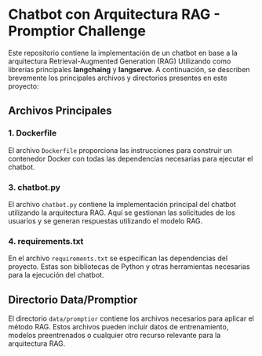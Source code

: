# Chatbot con Arquitectura RAG - Promptior Challenge

Este repositorio contiene la implementación de un chatbot en base a la arquitectura Retrieval-Augmented Generation (RAG) Utilizando como librerías principales **langchaing** y **langserve**. A continuación, se describen brevemente los principales archivos y directorios presentes en este proyecto:

## Archivos Principales

### 1. Dockerfile
El archivo `Dockerfile` proporciona las instrucciones para construir un contenedor Docker con todas las dependencias necesarias para ejecutar el chatbot.

### 3. chatbot.py
El archivo `chatbot.py` contiene la implementación principal del chatbot utilizando la arquitectura RAG. Aquí se gestionan las solicitudes de los usuarios y se generan respuestas utilizando el modelo RAG.

### 4. requirements.txt
En el archivo `requirements.txt` se especifican las dependencias del proyecto. Estas son bibliotecas de Python y otras herramientas necesarias para la ejecución del chatbot.

## Directorio Data/Promptior

El directorio `data/promptior` contiene los archivos necesarios para aplicar el método RAG. Estos archivos pueden incluir datos de entrenamiento, modelos preentrenados o cualquier otro recurso relevante para la arquitectura RAG.


